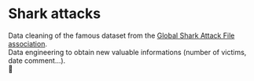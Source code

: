 # Shark attacks
Data cleaning of the famous dataset from the [Global Shark Attack File association](https://www.sharkattackfile.net/).
<br>Data engineering to obtain new valuable informations (number of victims, date comment...).
<br>🦈
